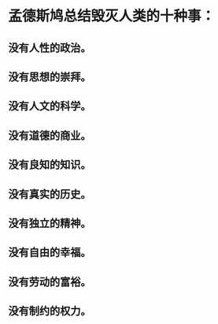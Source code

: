 # 孟德斯鸠总结毁灭人类的十种事：

## 没有人性的政治。
## 没有思想的崇拜。
## 没有人文的科学。
## 没有道德的商业。
## 没有良知的知识。
## 没有真实的历史。
## 没有独立的精神。
## 没有自由的幸福。
## 没有劳动的富裕。
## 没有制约的权力。
